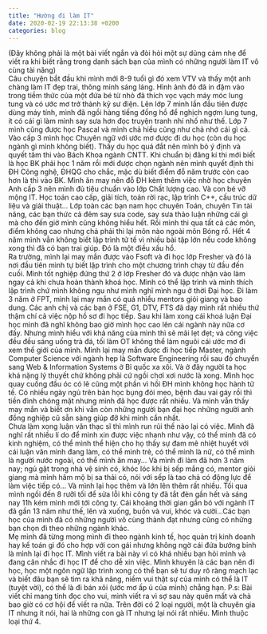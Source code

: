 ```yaml
---
title: "Hường đi làm IT"
date: 2020-02-19 22:13:38 +0200
categories: blog
---
```

(Đây không phải là một bài viết ngắn và đòi hỏi một sự dũng cảm nhẹ để viết ra khi biết rằng trong danh sách bạn của mình có những người làm IT vô cùng tài năng)  
Câu chuyện bắt đầu khi mình mới 8-9 tuổi gì đó xem VTV và thấy một anh chàng làm IT đẹp trai, thông minh sáng láng. Hình ảnh đó đã in đậm vào trong tiềm thức của một đứa bé từ nhỏ đã thích vọc vạch máy móc lung tung và có ước mơ trở thành kỹ sư điện. Lên lớp 7 mình lần đầu tiên được dùng máy tính, mình đã ngồi hàng tiếng đồng hồ để nghịch ngợm lung tung, ít có cái gì làm mình say sưa hơn đọc truyện tranh nhí nhố như thế. Lớp 7 mình cũng được học Pascal và mình chả hiểu cũng như chả nhớ cái gì cả. Vào cấp 3 mình học Chuyên ngữ với ước mơ được đi du học (còn du học ngành gì mình không biết). Thấy du học quá đắt nên mình bỏ ý định và quyết tâm thi vào Bách Khoa ngành CNTT. Khi chuẩn bị đăng kí thi mới biết là học BK phải học 1 năm rồi mới được chọn ngành nên mình quyết định thi ĐH Công nghệ, ĐHQG cho chắc, mặc dù biết điểm đỗ năm trước còn cao hơn là thi vào BK. Mình ăn may nên đỗ ĐH kèm thêm việc nhờ học chuyên Anh cấp 3 nên mình đủ tiêu chuẩn vào lớp Chất lượng cao. Và con bé vỡ mộng IT. Học toán cao cấp, giải tích, toán rời rạc, lập trình C++, cấu trúc dữ liệu và giải thuật... Lớp toàn các bạn nam học chuyên Toán, chuyên Tin tài năng, các bạn thức cả đêm say sưa code, say sưa thảo luận những cái gì mà cho đến giờ mình cũng không hiểu hết. Rồi mình thi qua tất cả các môn, điểm không cao nhưng chả phải thi lại môn nào ngoài môn Bóng rổ. Hết 4 năm mình vẫn không biết lập trình tử tế vì nhiều bài tập lớn nếu code không xong thì đã có bạn trai giúp. Đó là một điều xấu hổ.  
Ra trường, mình lại may mắn được vào Fsoft và đi học lớp Fresher và đó là nơi đầu tiên mình tự biết lập trình cho một chương trình chạy từ đầu đến cuối. Mình tốt nghiệp đứng thứ 2 ở lớp Fresher đó và được nhận vào làm ngay cả khi chưa hoàn thành khoá học. Mình có thể lập trình và mình thích lập trình chứ mình không ngu như mình nghĩ mình ngu ở thời Đại học. Đi làm 3 năm ở FPT, mình lại may mắn có quá nhiều mentors giỏi giang và bao dung. Các anh chị và các bạn ở FSE, G1, DTV, FTS đã dạy mình rất nhiều thứ thậm chí cả việc nộp hồ sơ đi học tiếp. Sau khi làm xong cái khoá luận Đại học mình đã nghĩ không bao giờ mình học cao lên cái ngành này nữa cơ đấy. Nhưng mình hiểu với khả năng của mình thì sẽ mãi lẹt đẹt; và công việc đều đều sáng uống trà đá, tối làm OT không thể làm nguôi cái ước mơ đi xem thế giới của mình. Mình lại may mắn được đi học tiếp Master, ngành Computer Science với ngành hẹp là Software Engineering rồi sau đó chuyển sang Web & Information Systems ở Bỉ quốc xa xôi. Và ở đây người ta học khá nặng lý thuyết chứ không phải cứ ngồi chơi xơi nước là xong. Mình học quay cuồng đầu óc có lẽ cũng một phần vì hồi ĐH mình không học hành tử tế. Có nhiều ngày ngủ trên bàn học bụng đói meo, bệnh đau vai gáy rồi thì tiền đình chóng mặt nhưng mình đã học được rất nhiều. Và mình vẫn thấy may mắn và biết ơn khi vẫn còn những người bạn đại học những người anh đồng nghiệp cũ sẵn sàng giúp đỡ khi mình cần nhất.  
Chưa làm xong luận văn thạc sĩ thì mình run rủi thế nào lại có việc. Mình đã nghĩ rất nhiều lí do để mình xin được việc nhanh như vậy, có thể mình đã có kinh nghiệm, có thể mình thể hiện cho họ thấy sự đam mê nhiệt huyết với cái luận văn mình đang làm, có thể mình trẻ, có thể mình là nữ, có thể mình là người nước ngoài, có thể mình ăn may... Và mình đi làm đã hơn 3 năm nay; ngủ gật trong nhà vệ sinh có, khóc lóc khi bị sếp mắng có, mentor giỏi giang mà mình hâm mộ bị sa thải có, nói với sếp là tao chả có động lực để làm việc tiếp có... Và mình lại học thêm và lớn lên thêm rất nhiều. Tối qua mình ngồi đến 8 rưỡi tối để sửa lỗi khi công ty đã tắt đèn gần hết và sáng nay 11h kém mình mới tới công ty. Cái khoảng thời gian gắn bó với ngành IT đã gần 13 năm như thế, lên và xuống, buồn và vui, khóc và cười...Các bạn học của mình đã có những người vô cùng thành đạt nhưng cũng có những bạn chọn đi theo những ngành khác.  
Mẹ mình đã từng mong mình đi theo ngành kinh tế, học quản trị kinh doanh hay kế toán gì đó cho hợp với con gái nhưng không ngờ cái đứa bướng bỉnh là mình lại đi học IT. Mình viết ra bài này vì có khá nhiều bạn hỏi mình và đang cân nhắc đi học IT để cho dễ xin việc. Mình khuyên là các bạn nên đi học, học một ngôn ngữ lập trình xong có thể bạn sẽ tư duy rõ ràng mạch lạc và biết đâu bạn sẽ tìm ra khả năng, niềm vui thật sự của mình có thể là IT (tuyệt vời), có thể là đi bán xôi (ước mơ ấp ủ của mình) chẳng hạn.
P.s: Bài viết chỉ mang tính đọc cho vui, mình viết ra vì sợ sau này quên mất và chả bao giờ có cơ hội để viết ra nữa. Trên đời có 2 loại người, một là chuyên gia IT nhưng ít nói, hai là những con gà IT nhưng lại nói rất nhiều. Mình thuộc loại thứ 4.
